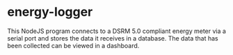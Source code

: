 # energy-logger

This NodeJS program connects to a DSRM 5.0 compliant energy meter via a serial port and stores the data it receives in a database.
The data that has been collected can be viewed in a dashboard.
